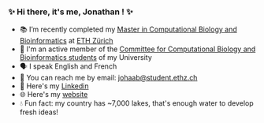 ### :sparkles: Hi there, it's me, Jonathan ! :sparkles:

- :books: I’m recently completed my [Master in Computational Biology and Bioinformatics](https://cbb.ethz.ch/) at [ETH Zürich](https://ethz.ch/en.html)
- :busts_in_silhouette: I'm an active member of the [Committee for Computational Biology and Bioinformatics students](https://vis.ethz.ch/en/about/committees/ccbb) of my University
- :speaking_head: I speak English and French
- :email: You can reach me by email: <johaab@student.ethz.ch>
- :briefcase: Here's my [Linkedin](https://www.linkedin.com/in/jonathan-haab/)
- :globe_with_meridians: Here's my [website](https://johaab.github.io/)
- :droplet: Fun fact: my country has ~7,000 lakes, that's enough water to develop fresh ideas!
